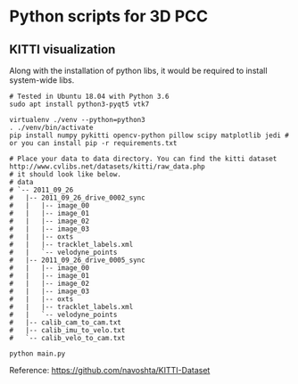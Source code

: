 # Python scripts for 3D PCC

## KITTI visualization
Along with the installation of python libs, it would be required to install system-wide libs.
```
# Tested in Ubuntu 18.04 with Python 3.6
sudo apt install python3-pyqt5 vtk7

virtualenv ./venv --python=python3
. ./venv/bin/activate
pip install numpy pykitti opencv-python pillow scipy matplotlib jedi # or you can install pip -r requirements.txt

# Place your data to data directory. You can find the kitti dataset http://www.cvlibs.net/datasets/kitti/raw_data.php
# it should look like below.
# data
# `-- 2011_09_26
#   |-- 2011_09_26_drive_0002_sync
#   |   |-- image_00
#   |   |-- image_01
#   |   |-- image_02
#   |   |-- image_03
#   |   |-- oxts
#   |   |-- tracklet_labels.xml
#   |   `-- velodyne_points
#   |-- 2011_09_26_drive_0005_sync
#   |   |-- image_00
#   |   |-- image_01
#   |   |-- image_02
#   |   |-- image_03
#   |   |-- oxts
#   |   |-- tracklet_labels.xml
#   |   `-- velodyne_points
#   |-- calib_cam_to_cam.txt
#   |-- calib_imu_to_velo.txt
#   `-- calib_velo_to_cam.txt

python main.py
```

Reference: https://github.com/navoshta/KITTI-Dataset
